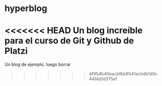 # hyperblog
<<<<<<< HEAD
Un blog increíble para el curso de Git y Github de Platzi
=======
Un blog de ejemplo, luego borrar
>>>>>>> 4f954b40eacbfbb6541acbdb1d0c44f4d1d375ef
